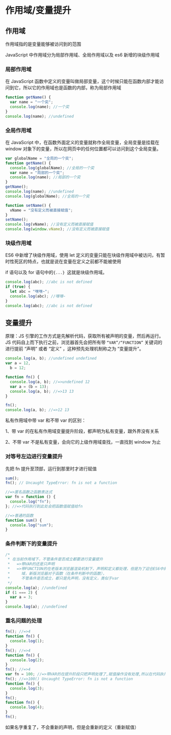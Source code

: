 # 作用域/变量提升

## 作用域

作用域指的是变量能够被访问到的范围

JavaScript 中作用域分为局部作用域、全局作用域以及 es6 新增的块级作用域

### 局部作用域

在 JavaScript 函数中定义的变量叫做局部变量，这个时候只能在函数内部才能访问到它，所以它的作用域也是函数的内部，称为局部作用域

```js
function getName() {
  var name = "一个奕";
  console.log(name); //一个奕
}
console.log(name); //undefined
```

### 全局作用域

在 JavaScript 中，在函数外面定义的变量就称作全局变量，全局变量是挂载在 window 对象下的变量，所以在网页中的任何位置都可以访问到这个全局变量。

```js
var globalName = "全局的一个奕";
function getName() {
  console.log(globalName); //全局的一个奕
  var name = "局部的一个奕";
  console.log(name); //局部的一个奕
}
getName();
console.log(name); //undefined
console.log(globalName); //全局的一个奕

function setName() {
  vName = "没有定义而被直接赋值";
}
setName();
console.log(vName); //没有定义而被直接赋值
console.log(window.vName); //没有定义而被直接赋值
```

### 块级作用域

ES6 中新增了块级作用域，使用 let 定义的变量只能在块级作用域中被访问，有暂时性死区的特点，也就是说在变量在定义之前都不能被使用

if 语句以及 for 语句中的`{...} `这就是块级作用域。

```js
console.log(abc); //abc is not defined
if (true) {
  let abc = "嘿嘿~";
  console.log(abc); //嘿嘿~
}
console.log(abc); //abc is not defined
```

## 变量提升

原理：JS 引擎的工作方式是先解析代码，获取所有被声明的变量，然后再运行。JS 代码自上而下执行之前，浏览器首先会把所有带 `“VAR”/“FUNCTION”` 关键词的进行提前 “声明” 或者 “定义” ，这种预先处理机制称之为 “变量提升”。

```js
console.log(a, b); //undefined undefined
var a = 12,
  b = 12;

function fn() {
  console.log(a, b); //=>undefined 12
  var a = (b = 13);
  console.log(a, b); //=>13 13
}

fn();
console.log(a, b); //=>12 13
```

私有作用域中带 var 和不带 var 的区别：

1、带 var 的在私有作用域变量提升阶段，都声明为私有变量，跟外界没有关系

2、不带 var 不是私有变量，会向它的上级作用域查找，一直找到 window 为止

### 对等号左边进行变量提升

先把 fn 提升至顶部，运行到那里时才进行赋值

```js
sum();
fn(); // Uncaught TypeError: fn is not a function

//=>匿名函数之函数表达式
var fn = function () {
  console.log("fn");
}; //=>代码执行到此处会把函数值赋值给fn

//=>普通的函数
function sum() {
  console.log("sum");
}
```

### 条件判断下的变量提升

```js
/*
 * 在当前作用域下，不管条件是否成立都要进行变量提升
 *   =>带VAR的还是只声明
 *   =>带FUNCTION的在老版本浏览器渲染机制下，声明和定义都处理，但是为了迎合ES6中的块级作用
 *     域，新版浏览器对于函数（在条件判断中的函数），
 *     不管条件是否成立，都只是先声明，没有定义，类似于var
 */
console.log(a); //undefined
if (1 === 2) {
  var a = 3;
}
console.log(a); //undefined
```

### 重名问题的处理

```js
fn(); //=>4
function fn() {
  console.log(1);
}
fn(); //=>4
function fn() {
  console.log(2);
}
fn(); //=>4
var fn = 100; //=>带VAR的在提升阶段只把声明处理了,赋值操作没有处理,所以在代码执行的时候需要完成赋值 FN=100
fn(); //=>100() Uncaught TypeError: fn is not a function
function fn() {
  console.log(3);
}
fn();
function fn() {
  console.log(4);
}
fn();
```

如果名字重复了，不会重新的声明，但是会重新的定义（重新赋值）
